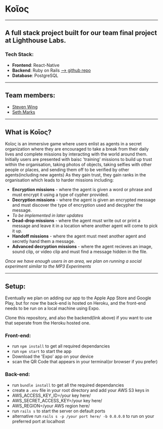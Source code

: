 # Κοῖος

---------------------------------------

## A full stack project built for our team final project at Lighthouse Labs. 
### Tech Stack:
- **Frontend**: React-Native
- **Backend**: Ruby on Rails [--> github repo](https://github.com/DraconianLore/koios-backend)
- **Database**: PostgreSQL

--------------------------------------

## Team members:
- [Steven Wing](https://draconianlore.github.io)
- [Seth Marks](https://S-Marks.github.io)

---------------------------------------

## What is Κοῖος?

Κοῖος is an immersive game where users enlist as agents in a secret organization where they are encouraged to take a break from their daily lives and complete missions by interacting with the world around them.
Initially users are presented with baisc 'training' missions to build up trust within the organisation, taking photos of objects, taking selfies with other people or places, and sending them off to be verified by other agents(including new agents)
As they gain trust, they gain ranks in the organisation which leads to harder missions including:

* **Encryption missions** - where the agent is given a word or phrase and must encrypt it using a type of cypher provided.
* **Decryption missions** - where the agent is given an encrypted message and must discover the type of encryption used and decypher the message.
* *To be implemented in later updates*
 * **Dead-drop missions** - where the agent must write out or print a message and leave it in a location where another agent will come to pick it up.
 * **Handoff missions** - where the agent must meet another agent and secretly hand them a message.
 * **Advanced decryption missions** - where the agent recieves an image, sound clip, or video clip and must find a message hidden in the file.

*Once we have enough users in an area, we plan on running a social experiment similar to the MP3 Experiments*

----------------------------------------

## Setup:
Eventually we plan on adding our app to the Apple App Store and Google Play, but for now the back-end is hosted on Heroku, and the front-end needs to be run on a local machine using Expo.

Clone this repository, and also the backend(link above) if you want to use that seperate from the Heroku hosted one.
### Front-end:

- run `npm install` to get all required dependancies
- run `npm start` to start the app
- Download the 'Expo' app on your device
- scan the QR Code that appears in your terminal(or browser if you prefer)

### Back-end:

- run `bundle install` to get all the required dependancies
- create a `.env` file in your root directory and add your AWS S3 keys in
 - AWS_ACCESS_KEY_ID=/your key here/
 - AWS_SECRET_ACCESS_KEY=/your key here/
 - AWS_REGION=/your AWS region here/
- run `rails s` to start the server on default ports
 - alternative run `rails s -p /your port here/ -b 0.0.0.0` to run on your preferred port at localhost


